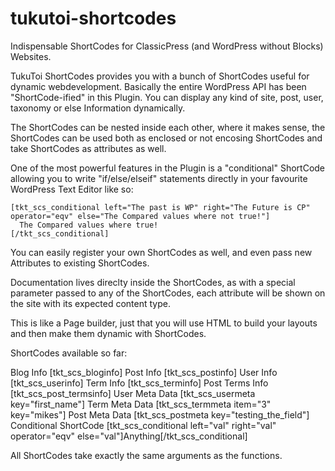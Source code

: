 # tukutoi-shortcodes
 Indispensable ShortCodes for ClassicPress (and WordPress without Blocks) Websites.

TukuToi ShortCodes provides you with a bunch of ShortCodes useful for dynamic webdevelopment.
Basically the entire WordPress API has been "ShortCode-ified" in this Plugin. You can display any kind of site, post, user, taxonomy or else Information dynamically.

The ShortCodes can be nested inside each other, where it makes sense, the ShortCodes can be used both as enclosed or not encosing ShortCodes and take ShortCodes as attributes as well.

One of the most powerful features in the Plugin is a "conditional" ShortCode allowing you to write "if/else/elseif" statements directly in your favourite WordPress Text Editor like so:
```
[tkt_scs_conditional left="The past is WP" right="The Future is CP" operator="eqv" else="The Compared values where not true!"]
  The Compared values where true!
[/tkt_scs_conditional]
```

You can easily register your own ShortCodes as well, and even pass new Attributes to existing ShortCodes. 

Documentation lives direclty inside the ShortCodes, as with a special parameter passed to any of the ShortCodes, each attribute will be shown on the site with its expected content type.

This is like a Page builder, just that you will use HTML to build your layouts and then make them dynamic with ShortCodes.

ShortCodes available so far:

Blog Info [tkt_scs_bloginfo]
Post Info [tkt_scs_postinfo]
User Info [tkt_scs_userinfo]
Term Info [tkt_scs_terminfo]
Post Terms Info [tkt_scs_post_termsinfo]
User Meta Data [tkt_scs_usermeta key="first_name"]
Term Meta Data [tkt_scs_termmeta item="3" key="mikes"]
Post Meta Data [tkt_scs_postmeta key="testing_the_field"]
Conditional ShortCode [tkt_scs_conditional left="val" right="val" operator="eqv" else="val"]Anything[/tkt_scs_conditional]

All ShortCodes take exactly the same arguments as the functions.
